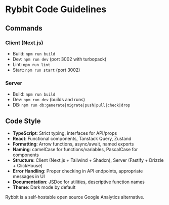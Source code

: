 # Rybbit Code Guidelines

## Commands

### Client (Next.js)

- Build: `npm run build`
- Dev: `npm run dev` (port 3002 with turbopack)
- Lint: `npm run lint`
- Start: `npm run start` (port 3002)

### Server

- Build: `npm run build`
- Dev: `npm run dev` (builds and runs)
- DB: `npm run db:generate|migrate|push|pull|check|drop`

## Code Style

- **TypeScript**: Strict typing, interfaces for API/props
- **React**: Functional components, Tanstack Query, Zustand
- **Formatting**: Arrow functions, async/await, named exports
- **Naming**: camelCase for functions/variables, PascalCase for components
- **Structure**: Client (Next.js + Tailwind + Shadcn), Server (Fastify + Drizzle + ClickHouse)
- **Error Handling**: Proper checking in API endpoints, appropriate messages in UI
- **Documentation**: JSDoc for utilities, descriptive function names
- **Theme**: Dark mode by default

Rybbit is a self-hostable open source Google Analytics alternative.
